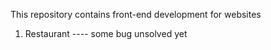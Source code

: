 

This repository contains front-end development for websites

1. Restaurant ---- some bug unsolved yet

